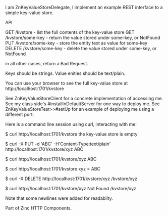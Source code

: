 I am ZnKeyValueStoreDelegate, I implement an example REST interface to a simple key-value store.

API

 GET /kvstore - list the full contents of the key-value store
 GET /kvstore/some-key - return the value stored under some-key, or NotFound
 PUT /kvstore/some-key - store the entity text as value for some-key
 DELETE /kvstore/some-key - delete the value stored under some-key, or NotFound

in all other cases, return a Bad Request.

Keys should be strings. Value enities should be text/plain. 

You can use your browser to see the full key-value store at http://localhost:1701/kvstore

See ZnKeyValueStoreClient for a concrete implementation of accessing me.
See my class side's #installInDefaultServer for one way to deploy me.
See ZnKeyValueStoreTest>>#setUp for an example of deploying me using a different port.

Here is a command line session using curl, interacting with me:

$ curl http://localhost:1701/kvstore
the key-value store is empty

$ curl -X PUT -d 'ABC' -H'Content-Type:text/plain' http://localhost:1701/kvstore/xyz
ABC

$ curl http://localhost:1701/kvstore/xyz
ABC

$ curl http://localhost:1701/kvstore
xyz = ABC

$ curl -X DELETE http://localhost:1701/kvstore/xyz
/kvstore/xyz

$ curl http://localhost:1701/kvstore/xyz
Not Found /kvstore/xyz

Note that some newlines were added for readabilty. 

Part of Zinc HTTP Components.